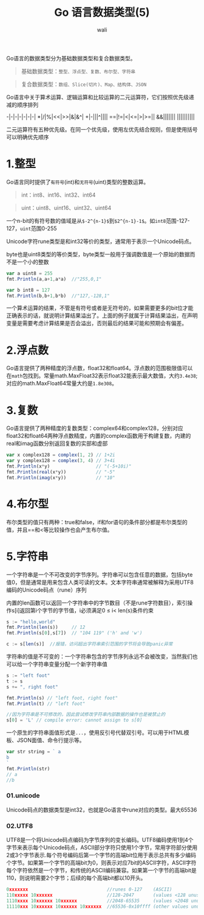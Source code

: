 ﻿---
layout: post
title: Go 语言数据类型(5)   #标题
tagline: 介绍整型、浮点型、复数、布尔型、字符串
category: Go      #分类
author: wali    #作者
tag: Go     #标签
ghurl:        #github url
ghurl_zip:   #github zip下载
comments: true

post_nav: ['1.整型','2.浮点数','3.复数','4.布尔型','5.字符串']
---

Go语言的数据类型分为基础数据类型和复合数据类型。

> 基础数据类型：`整型、浮点型、复数、布尔型、字符串`

> 复合数据类型：`数组、Slice(切片)、Map、结构体、JSON`

Go语言中关于算术运算、逻辑运算和比较运算的二元运算符，它们按照优先级递减的顺序排列

-|-|-|-|-|-|-|
\*|/|%|<<|>>|&|&^|
\+|-|\||^||||
==|!=|<|<=|>|>=||
&&|||||||
|\|\||||||||

二元运算符有五种优先级。在同一个优先级，使用左优先结合规则，但是使用括号可以明确优先顺序

# 1.整型

Go语言同时提供了`有符号`(int)和`无符号`(uint)类型的整数运算。

> int：int8、int16、int32、int64 

> uint：uint8、uint16、uint32、uint64

一个n-bit的有符号数的值域是从`$-2^{n-1}$`到`$2^{n-1}-1$`。如`int8`范围-127-127，`uint`范围0-255

Unicode字符rune类型是和int32等价的类型，通常用于表示一个Unicode码点。

byte也是uint8类型的等价类型，byte类型一般用于强调数值是一个原始的数据而不是一个小的整数


```javascript
var a uint8 = 255
fmt.Println(a,a+1,a*a)  //"255,0,1"

var b int8 = 127
fmt.Println(b,b+1,b*b)  //"127,-128,1"

```
一个算术运算的结果，不管是有符号或者是无符号的，如果需要更多的bit位才能正确表示的话，就说明计算结果溢出了。上面的例子就属于计算结果溢出，在声明变量是需要考虑计算结果是否会溢出，否则最后的结果可能和预期会有偏差。

# 2.浮点数

Go语言提供了两种精度的浮点数，float32和float64。浮点数的范围极限值可以在`math`包找到。常量math.MaxFloat32表示float32能表示最大数值，大约`3.4e38`;对应的math.MaxFloat64常量大约是`1.8e308`。


# 3.复数

Go语言提供了两种精度的复数类型：complex64和complex128，分别对应float32和float64两种浮点数精度，内置的complex函数用于构建复数，内建的real和imag函数分别返回复数的实部和虚部

```javascript
var x complex128 = complex(1, 2) // 1+2i
var y complex128 = complex(3, 4) // 3+4i
fmt.Println(x*y)                 // "(-5+10i)"
fmt.Println(real(x*y))           // "-5"
fmt.Println(imag(x*y))           // "10"
```

# 4.布尔型

布尔类型的值只有两种：true和false，if和for语句的条件部分都是布尔类型的值，并且==和<等比较操作也会产生布尔值。

# 5.字符串

一个字符串是一个不可改变的字节序列。字符串可以包含任意的数据，包括byte值0，但是通常是用来包含人类可读的文本。文本字符串通常被解释为采用UTF8编码的Unicode码点（rune）序列

内置的len函数可以返回一个字符串中的字节数目（不是rune字符数目），索引操作s[i]返回第i个字节的字节值，i必须满足0 ≤ i< len(s)条件约束

```javascript
s := "hello,world"
fmt.Println(len(s))     // 12
fmt.Println(s[0],s[7])  // "104 119" ('h' and 'w')

c := s[len(s)]  //报错，访问超出字符串索引范围的字节将会导致panic异常

```

字符串的值是不可变的：一个字符串包含的字节序列永远不会被改变，当然我们也可以给一个字符串变量分配一个新字符串值

```javascript
s := "left foot"
t := s
s += ", right foot"

fmt.Println(s) // "left foot, right foot"
fmt.Println(t) // "left foot"

//因为字符串是不可修改的，因此尝试修改字符串内部数据的操作也是被禁止的
s[0] = 'L' // compile error: cannot assign to s[0]
```

一个原生的字符串面值形式是`...`，使用反引号代替双引号。可以用于HTML模板、JSON面值、命令行提示等。

```javascript
var str string = ` a
b
`
fmt.Println(str)
// a 
//b
```

### 01.unicode

Unicode码点的数据类型是int32，也就是Go语言中rune对应的类型。最大65536

### 02.UTF8

UTF8是一个将Unicode码点编码为字节序列的变长编码。UTF8编码使用1到4个字节来表示每个Unicode码点，ASCII部分字符只使用1个字节，常用字符部分使用2或3个字节表示.每个符号编码后第一个字节的高端bit位用于表示总共有多少编码个字节。如果第一个字节的高端bit为0，则表示对应7bit的ASCII字符，ASCII字符每个字符依然是一个字节，和传统的ASCII编码兼容。如果第一个字节的高端bit是110，则说明需要2个字节；后续的每个高端bit都以10开头。

```javascript
0xxxxxxx                             //runes 0-127    (ASCII)
110xxxxx 10xxxxxx                    //128-2047       (values <128 unused)
1110xxxx 10xxxxxx 10xxxxxx           //2048-65535     (values <2048 unused)
11110xxx 10xxxxxx 10xxxxxx 10xxxxxx  //65536-0x10ffff (other values unused)
```








































